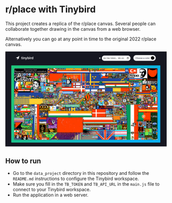 # r/place with Tinybird

This project creates a replica of the r/place canvas. Several people can collaborate together drawing in the canvas from a web browser.

Alternatively you can go at any point in time to the original 2022 r/place canvas.

![](./assets/canvas.png)

## How to run

- Go to the `data_project` directory in this repository and follow the `README.md` instructions to configure the Tinybird workspace.
- Make sure you fill in the `TB_TOKEN` and `TB_API_URL` in the `main.js` file to connect to your Tinybird workspace.
- Run the application in a web server.
